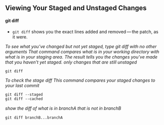 ## Viewing Your Staged and Unstaged Changes
#### git diff
- `git diff` shows you the exact lines added and removed — the patch, as it were.


_To see what you’ve changed but not yet staged, type git diff with no other arguments_
_That command compares what is in your working directory with what is in your staging area. The result tells you the changes you’ve made that you haven’t yet staged._
_only changes that are still unstaged_
```
git diff
```
_To check the stage diff_
_This command compares your staged changes to your last commit_
```
git diff --staged
git diff --cached
```

_show the diﬀ of what is in branchA that is not in branchB_
```
git diff branchB...branchA
```
